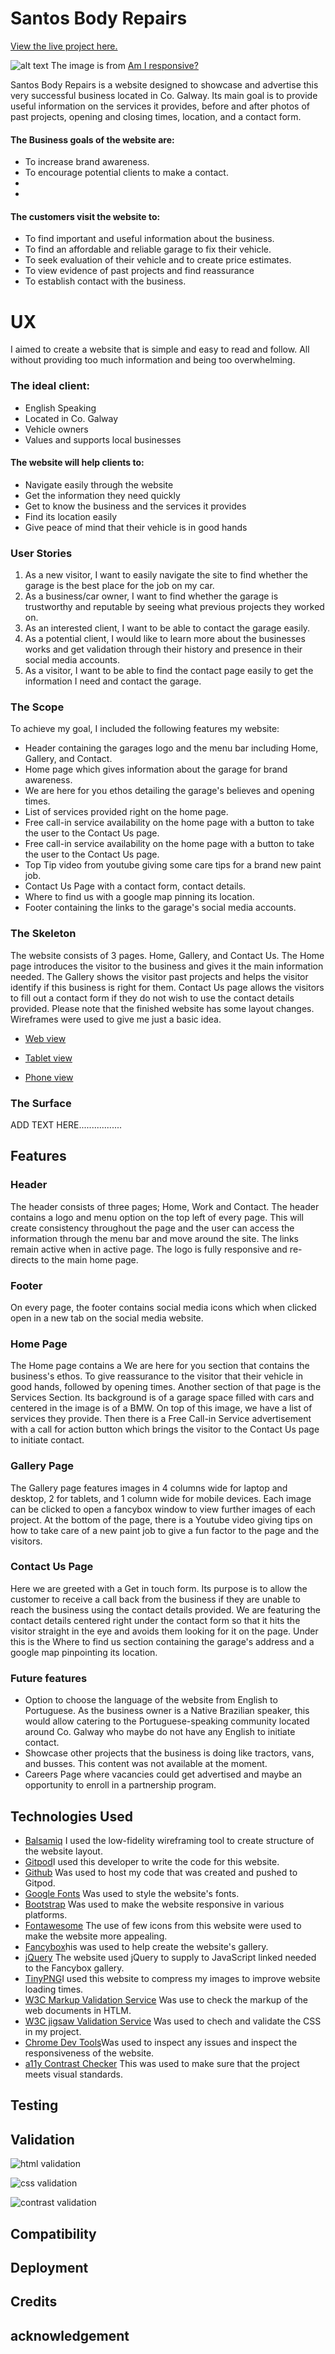 # Santos Body Repairs

[View the live project here.](https://miatothova.github.io/santos-body-repairs/index.html)

![alt text](https://github.com/MiaTothova/santos-body-repairs/blob/master/readme-images/am-i-responsive.png)
The image is from [Am I responsive?](http://ami.responsivedesign.is/)



Santos Body Repairs is a website designed to showcase and advertise this very successful business located in Co. Galway.
Its main goal is to provide useful information on the services it provides, before and after photos of past projects, opening and closing times, location, and a contact form. 

#### The Business goals of the website are:
* To increase brand awareness.
* To encourage potential clients to make a contact.
*
*
#### The customers visit the website to:
* To find important and useful information about the business.
* To find an affordable and reliable garage to fix their vehicle.
* To seek evaluation of their vehicle and to create price estimates.
* To view evidence of past projects and find reassurance
* To establish contact with the business.

# UX
I aimed to create a website that is simple and easy to read and follow.
All without providing too much information and being too overwhelming.

### The ideal client:
* English Speaking
* Located in Co. Galway
* Vehicle owners
* Values and supports local businesses
#### The website will help clients to:
* Navigate easily through the website
* Get the information they need quickly
* Get to know the business and the services it provides
* Find its location easily
* Give peace of mind that their vehicle is in good hands

### User Stories
1. As a new visitor, I want to easily navigate the site to find whether the garage is the best place for the job on my car.
2. As a business/car owner, I want to find whether the garage is trustworthy and reputable by seeing what previous projects they worked on.
3. As an interested client, I want to be able to contact the garage easily.
4. As a potential client, I would like to learn more about the businesses works and get validation through their history and presence in their social media accounts.
5. As a visitor, I want to be able to find the contact page easily to get the information I need and contact the garage.

### The Scope
To achieve my goal, I included the following features my website:

* Header containing the garages logo and the menu bar including Home, Gallery, and Contact.
* Home page which gives information about the garage for brand awareness.
* We are here for you ethos detailing the garage's believes and opening times.
* List of services provided right on the home page.
* Free call-in service availability on the home page with a button to take the user to the Contact Us page.
* Free call-in service availability on the home page with a button to take the user to the Contact Us page.
* Top Tip video from youtube giving some care tips for a brand new paint job.
* Contact Us Page with a contact form, contact details.
* Where to find us with a google map pinning its location.
* Footer containing the links to the garage's social media accounts.

### The Skeleton
The website consists of 3 pages. Home, Gallery, and Contact Us.
The Home page introduces the visitor to the business and gives it the main information needed. The Gallery shows the visitor past projects and helps the visitor identify if this business is right for them. Contact Us page allows the visitors to fill out a contact form if they do not wish to use the contact details provided. Please note that the finished website has some layout changes. Wireframes were used to give me just a basic idea.

* [Web view](https://github.com/MiaTothova/santos-body-repairs/blob/master/wire-frames/web-view.png)

* [Tablet view](https://github.com/MiaTothova/santos-body-repairs/blob/master/wire-frames/tablet-view.png)

* [Phone view](https://github.com/MiaTothova/santos-body-repairs/blob/master/wire-frames/phone-view.png)

### The Surface
ADD TEXT HERE.................

## Features

### Header
The header consists of three pages; Home, Work and Contact. The header contains a logo and menu option on the top left of every page. This will create consistency throughout the page and the user can access the information through the menu bar and move around the site. The links remain active when in active page. The logo is fully responsive and re-directs to the main home page. 
### Footer
On every page, the footer contains social media icons which when clicked open in a new tab on the social media website. 

### Home Page
The Home page contains a We are here for you section that contains the business's ethos. To give reassurance to the visitor that their vehicle in good hands, followed by opening times.
Another section of that page is the Services Section. Its background is of a garage space filled with cars and centered in the image is of a BMW.  On top of this image, we have a list of services they provide.
Then there is a Free Call-in Service advertisement with a call for action button which brings the visitor to the Contact Us page to initiate contact.

### Gallery Page
The Gallery page features images in 4 columns wide for laptop and desktop, 2 for tablets, and 1 column wide for mobile devices. Each image can be clicked to open a fancybox window to view further images of each project.  At the bottom of the page, there is a Youtube video giving tips on how to take care of a new paint job to give a fun factor to the page and the visitors.

### Contact Us Page
Here we are greeted with a Get in touch form. Its purpose is to allow the customer to receive a call back from the business if they are unable to reach the business using the contact details provided.
We are featuring the contact details centered right under the contact form so that it hits the visitor straight in the eye and avoids them looking for it on the page. Under this is the Where to find us section containing the garage's address and a google map pinpointing its location.

### Future features
* Option to choose the language of the website from English to Portuguese. As the business owner is a Native Brazilian speaker, this would allow catering to the Portuguese-speaking community located around Co. Galway who maybe do not have any English to initiate contact.
* Showcase other projects that the business is doing like tractors, vans, and busses. This content was not available at the moment.
* Careers Page where vacancies could get advertised and maybe an opportunity to enroll in a partnership program. 

## Technologies Used
* [Balsamiq](https://balsamiq.com/) I used the low-fidelity wireframing tool to create structure of the website layout.
* [Gitpod](https://gitpod.io/workspaces)I used this developer to write the code for this website.
* [Github](https://github.com/) Was used to host my code that was created and pushed to Gitpod.
* [Google Fonts](https://fonts.google.com/) Was used to style the website's fonts.
* [Bootstrap](https://getbootstrap.com/) Was used to make the website responsive in various platforms.
* [Fontawesome](https://fontawesome.com/v5.15/icons?d=gallery&p=2) The use of few icons from this website were used to make the website more appealing.
* [Fancybox](https://fancyapps.com/fancybox/3/)his was used to help create the website's gallery.
* [jQuery](https://jquery.com/) The website used jQuery to supply to JavaScript linked needed to the Fancybox gallery.
* [TinyPNG](https://tinypng.com/)I used this website to compress my images to improve website loading times.
* [W3C Markup Validation Service](https://validator.w3.org/#validate_by_input) Was use to check the markup of the web documents in HTLM.
* [W3C jigsaw Validation Service](https://jigsaw.w3.org/css-validator/validator) Was used to chech and validate the CSS in my project.
* [Chrome Dev Tools](https://developer.chrome.com/docs/devtools/)Was used to inspect any issues and inspect the responsiveness of the website.
* [a11y Contrast Checker](https://color.a11y.com/) This was used to make sure that the project meets visual standards.

## Testing


## Validation

![html validation]( https://github.com/MiaTothova/santos-body-repairs/blob/master/readme-images/html-validation.png)

![css validation]( https://github.com/MiaTothova/santos-body-repairs/blob/master/readme-images/css-validation.png)

![contrast validation]( https://github.com/MiaTothova/santos-body-repairs/blob/master/readme-images/color-contrast.png)


## Compatibility

## Deployment

## Credits

## acknowledgement



